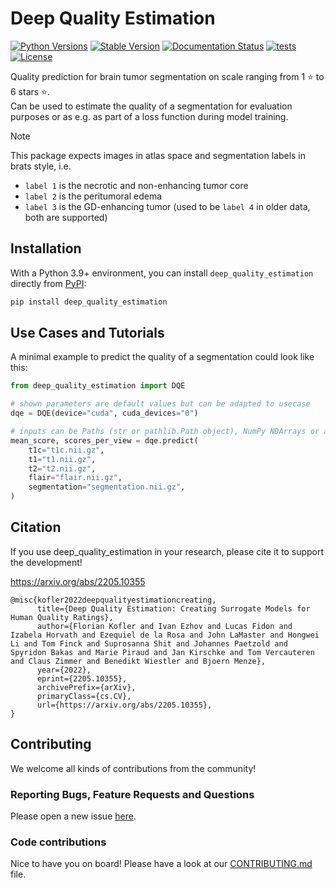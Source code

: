 # Deep Quality Estimation

[![Python Versions](https://img.shields.io/pypi/pyversions/deep_quality_estimation)](https://pypi.org/project/deep_quality_estimation/)
[![Stable Version](https://img.shields.io/pypi/v/deep_quality_estimation?label=stable)](https://pypi.python.org/pypi/deep_quality_estimation/)
[![Documentation Status](https://readthedocs.org/projects/deep_quality_estimation/badge/?version=latest)](http://deep_quality_estimation.readthedocs.io/?badge=latest)
[![tests](https://github.com/BrainLesion/deep_quality_estimation/actions/workflows/tests.yml/badge.svg)](https://github.com/BrainLesion/deep_quality_estimation/actions/workflows/tests.yml)
[![License](https://img.shields.io/badge/License-Apache%202.0-blue.svg)](https://opensource.org/licenses/Apache-2.0)
<!-- [![codecov](https://codecov.io/gh/BrainLesion/deep_quality_estimation/graph/badge.svg?token=A7FWUKO9Y4)](https://codecov.io/gh/BrainLesion/deep_quality_estimation) -->

Quality prediction for brain tumor segmentation on scale ranging from 1 &#x2B50; to 6 stars &#x2B50;.  
Can be used to estimate the quality of a segmentation for evaluation purposes or as e.g. as part of a loss function during model training.

> [!NOTE]  
> This package expects images in atlas space and segmentation labels in brats style, i.e.
> - `label 1` is the necrotic and non-enhancing tumor core
> - `label 2` is the peritumoral edema
> - `label 3` is the GD-enhancing tumor (used to be `label 4` in older data, both are supported)

## Installation

With a Python 3.9+ environment, you can install `deep_quality_estimation` directly from [PyPI](https://pypi.org/project/deep_quality_estimation/):

```bash
pip install deep_quality_estimation
```


## Use Cases and Tutorials

A minimal example to predict the quality of a segmentation could look like this:

```python
from deep_quality_estimation import DQE

# shown parameters are default values but can be adapted to usecase
dqe = DQE(device="cuda", cuda_devices="0") 

# inputs can be Paths (str or pathlib.Path object), NumPy NDArrays or a mix
mean_score, scores_per_view = dqe.predict(
    t1c="t1c.nii.gz",
    t1="t1.nii.gz",
    t2="t2.nii.gz",
    flair="flair.nii.gz",
    segmentation="segmentation.nii.gz",
)
```


## Citation

If you use deep_quality_estimation in your research, please cite it to support the development!

https://arxiv.org/abs/2205.10355
```
@misc{kofler2022deepqualityestimationcreating,
      title={Deep Quality Estimation: Creating Surrogate Models for Human Quality Ratings}, 
      author={Florian Kofler and Ivan Ezhov and Lucas Fidon and Izabela Horvath and Ezequiel de la Rosa and John LaMaster and Hongwei Li and Tom Finck and Suprosanna Shit and Johannes Paetzold and Spyridon Bakas and Marie Piraud and Jan Kirschke and Tom Vercauteren and Claus Zimmer and Benedikt Wiestler and Bjoern Menze},
      year={2022},
      eprint={2205.10355},
      archivePrefix={arXiv},
      primaryClass={cs.CV},
      url={https://arxiv.org/abs/2205.10355}, 
}
```

## Contributing

We welcome all kinds of contributions from the community!

### Reporting Bugs, Feature Requests and Questions

Please open a new issue [here](https://github.com/BrainLesion/deep_quality_estimation/issues).

### Code contributions

Nice to have you on board! Please have a look at our [CONTRIBUTING.md](CONTRIBUTING.md) file.

